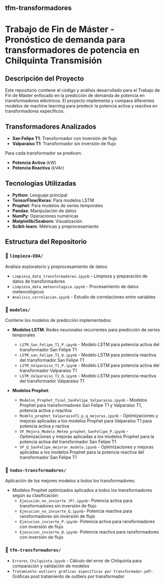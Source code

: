 ## tfm-transformadores
# Trabajo de Fin de Máster - Pronóstico de demanda para transformadores de potencia en Chilquinta Transmisión

## Descripción del Proyecto

Este repositorio contiene el código y análisis desarrollado para el Trabajo de Fin de Máster enfocado en la predicción de demanda de potencia en transformadores eléctricos. El proyecto implementa y compara diferentes modelos de machine learning para predecir la potencia activa y reactiva en transformadores específicos.
## Transformadores Analizados

- **San Felipe T1**: Transformador con inversión de flujo
- **Valparaíso T1**: Transformador sin inversión de flujo

Para cada transformador se predicen:
- **Potencia Activa** (kW)
- **Potencia Reactiva** (kVAr)

## Tecnologías Utilizadas

- **Python**: Lenguaje principal
- **TensorFlow/Keras**: Para modelos LSTM
- **Prophet**: Para modelos de series temporales
- **Pandas**: Manipulación de datos
- **NumPy**: Operaciones numéricas
- **Matplotlib/Seaborn**: Visualización
- **Scikit-learn**: Métricas y preprocesamiento

## Estructura del Repositorio

### 📁 `limpieza-EDA/`
Análisis exploratorio y preprocesamiento de datos:

- `Limpieza_data_transformadores.ipynb` - Limpieza y preparación de datos de transformadores
- `Limpieza_data_meteorologica.ipynb` - Procesamiento de datos meteorológicos
- `Analisis_correlacion.ipynb` - Estudio de correlaciones entre variables

### 📁 `modelos/`
Contiene los modelos de predicción implementados:

- **Modelos LSTM**: Redes neuronales recurrentes para predicción de series temporales
  - `LSTM_San_Felipe_T1_P.ipynb` - Modelo LSTM para potencia activa del transformador San Felipe T1
  - `LSTM_san_Felipe_T1_Q.ipynb` - Modelo LSTM para potencia reactiva del transformador San Felipe T1
  - `LSTM_Valparaiso_T1_P.ipynb` - Modelo LSTM para potencia activa del transformador Valparaíso T1
  - `LSTM_Valparaiso_T1_Q.ipynb` - Modelo LSTM para potencia reactiva del transformador Valparaíso T1

- **Modelos Prophet**: 
  - `Modelos_Prophet_final_SanFelipe_Valparaiso.ipynb` - Modelos Prophet para transformadores San Felipe T1 y Valparaíso T1, potencia activa y reactiva
  - `Modelo_prophet_ValparaisoT1_p_q_mejoras.ipynb` - Optimizaciones y mejoras aplicadas a los modelos Prophet para Valparaíso T1 para potencia activa y ractiva
  - `VF_Mejora_Modelo_Meteo_prophet_SanFelipe_P.ipynb` - Optimizaciones y mejoras aplicadas a los modelos Prophet para la potencia activa del transformador San Felipe T1
  - `VF_Q_SanFelipe_mejorar_modelo.ipynb` - Optimizaciones y mejoras aplicadas a los modelos Prophet para la potencia reactiva del transformador San Felipe T1

### 📁 `todos-transformadores/`
Aplicación de los mejores modelos a todos los transformadores:

- Modelos Prophet optimizados aplicados a todos los transformadores según su clasificación:
  - `Ejecución_no_invierte (P).ipynb`- Potencia activa para transformadores sin inversión de flujo
  - `Ejecucion_no_invierte_Q.ipynb`- Potencia reactiva para ransformadores sin inversión de flujo
  - `Ejecucion_invierte_P.ipynb`- Potencia activa para ransformadores con inversión de flujo
  - `Ejecucion_invierte_Q.ipynb`- Potencia reactiva para ransformadores con inversión de flujo
 
### 📁 `tfm-transformadores/`
- `Errores_Chilquinta.ipynb` - Cálculo del error de Chilquinta para comparación y validación de modelos
- `Tratamiento outliers gráficas específicas por transformador.pdf`- Gráficas post tratamiento de outliers por transformador
